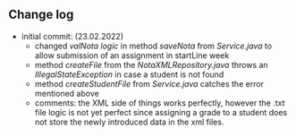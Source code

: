 ## Change log
- initial commit: (23.02.2022) 
    - changed *valNota logic* in method *saveNota* from *Service.java* to allow submission of an assignment in startLine week
    - method *createFile* from the *NotaXMLRepository.java* throws an *IllegalStateException* in case a student 
                    is not found
    - method *createStudentFile* from *Service.java* catches the error mentioned above
    - comments: the XML side of things works perfectly, however the .txt file logic is not yet perfect since
    assigning a grade to a student does not store the newly introduced data in the xml files.  
